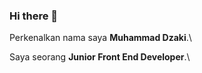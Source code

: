 ### Hi there 👋

Perkenalkan nama saya **Muhammad Dzaki**.\

Saya seorang **Junior Front End Developer**.\
